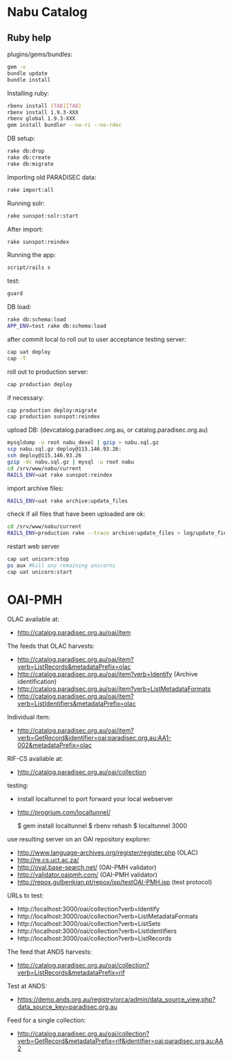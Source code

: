 # Nabu Catalog

## Ruby help

plugins/gems/bundles:

``` bash
gem -v
bundle update
bundle install
```

Installing ruby:

``` bash
rbenv install [TAB][TAB]
rbenv install 1.9.3-XXX
rbenv global 1.9.3-XXX
gem install bundler --no-ri --no-rdoc
```

DB setup:

``` bash
rake db:drop
rake db:create
rake db:migrate
```

Importing old PARADISEC data:

``` bash
rake import:all
```

Running solr:

``` bash
rake sunspot:solr:start
```

After import:

``` bash
rake sunspot:reindex
```

Running the app:

``` bash
script/rails s
```

test:

``` bash
guard
```

DB load:

``` bash
rake db:schema:load
APP_ENV=test rake db:schema:load
```

after commit local to roll out to user acceptance testing server:

``` bash
cap uat deploy
cap -T
```

roll out to production server:

``` bash
cap production deploy
```

if necessary:

``` bash
cap production deploy:migrate
cap production sunspot:reindex
```

upload DB: (devcatalog.paradisec.org.au, or catalog.paradisec.org.au)

``` bash
mysqldump -u root nabu_devel | gzip > nabu.sql.gz
scp nabu.sql.gz deploy@115.146.93.26:
ssh deploy@115.146.93.26
gzip -dc nabu.sql.gz | mysql -u root nabu
cd /srv/www/nabu/current
RAILS_ENV=uat rake sunspot:reindex
```

import archive files:

``` bash
RAILS_ENV=uat rake archive:update_files
```

check if all files that have been uploaded are ok:
``` bash
cd /srv/www/nabu/current
RAILS_ENV=production rake --trace archive:update_files > log/update_fiels.log
```

restart web server
``` bash
cap uat unicorn:stop
ps aux #kill any remaining unicorns
cap uat unicorn:start
```

# OAI-PMH

OLAC available at:
  * http://catalog.paradisec.org.au/oai/item

The feeds that OLAC harvests:
  * http://catalog.paradisec.org.au/oai/item?verb=ListRecords&metadataPrefix=olac
  * http://catalog.paradisec.org.au/oai/item?verb=Identify (Archive identification)
  * http://catalog.paradisec.org.au/oai/item?verb=ListMetadataFormats
  * http://catalog.paradisec.org.au/oai/item?verb=ListIdentifiers&metadataPrefix=olac

Individual item:
  * http://catalog.paradisec.org.au/oai/item?verb=GetRecord&identifier=oai:paradisec.org.au:AA1-002&metadataPrefix=olac

RIF-CS available at:
  * http://catalog.paradisec.org.au/oai/collection

testing:
  * install localtunnel to port forward your local webserver
  * http://progrium.com/localtunnel/

    $ gem install localtunnel
    $ rbenv rehash
    $ localtunnel 3000

  use resulting server on an OAI repository explorer:
  * http://www.language-archives.org/register/register.php (OLAC)
  * http://re.cs.uct.ac.za/
  * http://oval.base-search.net/ (OAI-PMH validator)
  * http://validator.oaipmh.com/ (OAI-PMH validator)
  * http://repox.gulbenkian.pt/repox/jsp/testOAI-PMH.jsp (test protocol)

  URLs to test:
  * http://localhost:3000/oai/collection?verb=Identify
  * http://localhost:3000/oai/collection?verb=ListMetadataFormats
  * http://localhost:3000/oai/collection?verb=ListSets
  * http://localhost:3000/oai/collection?verb=ListIdentifiers
  * http://localhost:3000/oai/collection?verb=ListRecords

The feed that ANDS harvests:
  * http://catalog.paradisec.org.au/oai/collection?verb=ListRecords&metadataPrefix=rif

Test at ANDS:
  * https://demo.ands.org.au/registry/orca/admin/data_source_view.php?data_source_key=paradisec.org.au

Feed for a single collection:
  * http://catalog.paradisec.org.au/oai/collection?verb=GetRecord&metadataPrefix=rif&identifier=oai:paradisec.org.au:AA2
